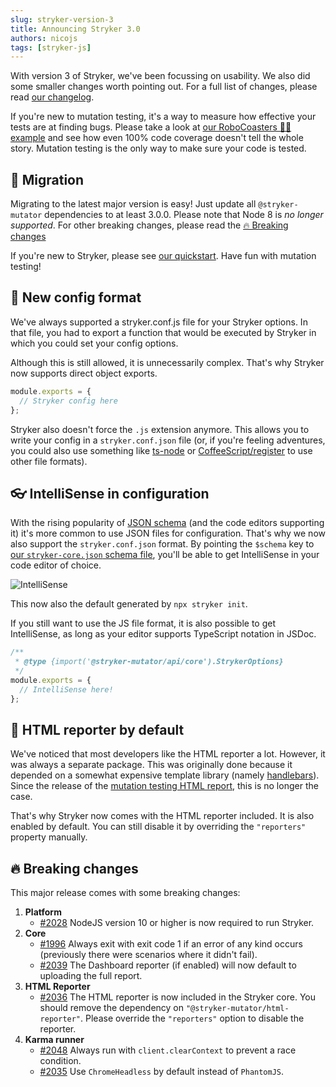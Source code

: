 ```yaml
---
slug: stryker-version-3
title: Announcing Stryker 3.0
authors: nicojs
tags: [stryker-js]
---
```


With version 3 of Stryker, we've been focussing on usability. We also did some smaller changes worth pointing out.
For a full list of changes, please read [our changelog](https://github.com/stryker-mutator/stryker-js/blob/master/CHANGELOG.md#300-2020-03-11).

<!--truncate-->

If you're new to mutation testing, it's a way to measure how effective your tests are at finding bugs.
Please take a look at [our RoboCoasters 🤖🎢 example](/example) and see how even 100% code coverage doesn't tell the whole story.
Mutation testing is the only way to make sure your code is tested.

## 🚀 Migration

Migrating to the latest major version is easy! Just update all `@stryker-mutator` dependencies to at least 3.0.0.
Please note that Node 8 is _no longer supported_. For other breaking changes, please read the [🔥 Breaking changes](#breaking-changes)

If you're new to Stryker, please see [our quickstart](/stryker/quickstart). Have fun with mutation testing!

## 📃 New config format

We've always supported a stryker.conf.js file for your Stryker options.
In that file, you had to export a function that would be executed by Stryker
in which you could set your config options.

Although this is still allowed, it is unnecessarily complex. That's why Stryker now supports direct
object exports.

```js
module.exports = {
  // Stryker config here
};
```

Stryker also doesn't force the `.js` extension anymore. This allows you to write your
config in a `stryker.conf.json` file (or, if you're feeling adventures, you could also
use something like [ts-node](https://github.com/TypeStrong/ts-node) or [CoffeeScript/register](https://coffeescript.org/#nodejs-usage) to use other file formats).

## 👓 IntelliSense in configuration

With the rising popularity of [JSON schema](https://json-schema.org/)
(and the code editors supporting it) it's more common to use JSON files for configuration. That's why we now also support
the `stryker.conf.json` format. By pointing the `$schema` key to [our `stryker-core.json` schema file](https://raw.githubusercontent.com/stryker-mutator/stryker/master/packages/api/schema/stryker-core.json), you'll be able to get IntelliSense
in your code editor of choice.

![IntelliSense](/images/blogs/intellisense.png)

This now also the default generated by `npx stryker init`.

If you still want to use the JS file format, it is also possible to get IntelliSense,
as long as your editor supports TypeScript notation in JSDoc.

```js
/**
 * @type {import('@stryker-mutator/api/core').StrykerOptions}
 */
module.exports = {
  // IntelliSense here!
};
```

## 🎨 HTML reporter by default

We've noticed that most developers like the HTML reporter a lot.
However, it was always a separate package. This was originally done
because it depended on a somewhat expensive template library (namely [handlebars](https://handlebarsjs.com/)).
Since the release of the [mutation testing HTML report](/blog/2019-04-03/one-mutation-testing-html-report),
this is no longer the case.

That's why Stryker now comes with the HTML reporter included. It is also enabled by default. You can still disable it
by overriding the `"reporters"` property manually.

## 🔥 Breaking changes

This major release comes with some breaking changes:

1. **Platform**
   - [#2028](https://github.com/stryker-mutator/stryker-js/pull/2028) NodeJS version 10 or higher is now required to run Stryker.
1. **Core**
   - [#1996](https://github.com/stryker-mutator/stryker-js/issues/1996) Always exit with exit code 1 if an error of any kind occurs (previously there were scenarios where it didn't fail).
   - [#2039](https://github.com/stryker-mutator/stryker-js/pull/2039) The Dashboard reporter (if enabled) will now default to uploading the full report.
1. **HTML Reporter**
   - [#2036](https://github.com/stryker-mutator/stryker-js/pull/2036) The HTML reporter is now included in the Stryker core. You should remove the dependency on `"@stryker-mutator/html-reporter"`.
     Please override the `"reporters"` option to disable the reporter.
1. **Karma runner**
   - [#2048](https://github.com/stryker-mutator/stryker-js/pull/2048) Always run with `client.clearContext` to prevent a race condition.
   - [#2035](https://github.com/stryker-mutator/stryker-js/pull/2035) Use `ChromeHeadless` by default instead of `PhantomJS`.

